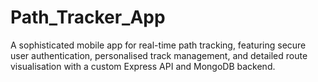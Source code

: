 # Path_Tracker_App
A sophisticated mobile app for real-time path tracking, featuring secure user authentication, personalised track management, and detailed route visualisation with a custom Express API and MongoDB backend.
